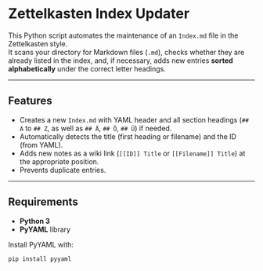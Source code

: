 # Zettelkasten Index Updater

This Python script automates the maintenance of an `Index.md` file in the Zettelkasten style.  
It scans your directory for Markdown files (`.md`), checks whether they are already listed in the index, and, if necessary, adds new entries **sorted alphabetically** under the correct letter headings.

---

## Features

- Creates a new `Index.md` with YAML header and all section headings (`## A` to `## Z`, as well as `## Ä`, `## Ö`, `## Ü`) if needed.
- Automatically detects the title (first heading or filename) and the ID (from YAML).
- Adds new notes as a wiki link (`[[ID]] Title` or `[[Filename]] Title`) at the appropriate position.
- Prevents duplicate entries.

---

## Requirements

- **Python 3**
- **PyYAML** library

Install PyYAML with:

```bash
pip install pyyaml
